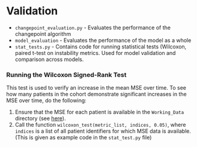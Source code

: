 # Validation
- `changepoint_evaluation.py` - Evaluates the performance of the changepoint algorithm
- `model_evaluation` - Evaluates the performance of the model as a whole
- `stat_tests.py` - Contains code for running statistical tests (Wilcoxon, paired t-test on instability metrics. Used for model validation and comparison across models.

### Running the Wilcoxon Signed-Rank Test
This test is used to verify an increase in the mean MSE over time. To see how many patients in the cohort demonstrate significant increases in the MSE over time, do the following:

1. Ensure that the MSE for each patient is available in the `Working_Data` directory (see [here](https://github.com/RiceD2KLab/TCH_CardiacSignals_F20/blob/master/src/models/README.md)).
2. Call the function `wilcoxon_test(metric_list, indices, 0.05)`, where `indices` is a list of all patient identifiers for which MSE data is available. (This is given as example code in the `stat_test.py` file)
